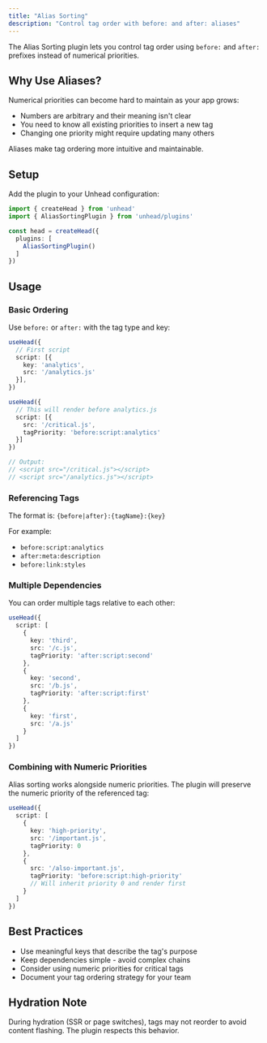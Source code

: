 ```yaml
---
title: "Alias Sorting"
description: "Control tag order with before: and after: aliases"
---
```


The Alias Sorting plugin lets you control tag order using `before:` and `after:` prefixes instead of numerical priorities.

## Why Use Aliases?

Numerical priorities can become hard to maintain as your app grows:

- Numbers are arbitrary and their meaning isn't clear
- You need to know all existing priorities to insert a new tag
- Changing one priority might require updating many others

Aliases make tag ordering more intuitive and maintainable.

## Setup

Add the plugin to your Unhead configuration:

```ts
import { createHead } from 'unhead'
import { AliasSortingPlugin } from 'unhead/plugins'

const head = createHead({
  plugins: [
    AliasSortingPlugin()
  ]
})
```

## Usage

### Basic Ordering

Use `before:` or `after:` with the tag type and key:

```ts
useHead({
  // First script
  script: [{
    key: 'analytics',
    src: '/analytics.js'
  }],
})

useHead({
  // This will render before analytics.js
  script: [{
    src: '/critical.js',
    tagPriority: 'before:script:analytics'
  }]
})

// Output:
// <script src="/critical.js"></script>
// <script src="/analytics.js"></script>
```

### Referencing Tags

The format is: `{before|after}:{tagName}:{key}`

For example:
- `before:script:analytics`
- `after:meta:description`
- `before:link:styles`

### Multiple Dependencies

You can order multiple tags relative to each other:

```ts
useHead({
  script: [
    {
      key: 'third',
      src: '/c.js',
      tagPriority: 'after:script:second'
    },
    {
      key: 'second',
      src: '/b.js',
      tagPriority: 'after:script:first'
    },
    {
      key: 'first',
      src: '/a.js'
    }
  ]
})
```

### Combining with Numeric Priorities

Alias sorting works alongside numeric priorities. The plugin will preserve the numeric priority of the referenced tag:

```ts
useHead({
  script: [
    {
      key: 'high-priority',
      src: '/important.js',
      tagPriority: 0
    },
    {
      src: '/also-important.js',
      tagPriority: 'before:script:high-priority'
      // Will inherit priority 0 and render first
    }
  ]
})
```

## Best Practices

- Use meaningful keys that describe the tag's purpose
- Keep dependencies simple - avoid complex chains
- Consider using numeric priorities for critical tags
- Document your tag ordering strategy for your team

## Hydration Note

During hydration (SSR or page switches), tags may not reorder to avoid content flashing. The plugin respects this behavior.
